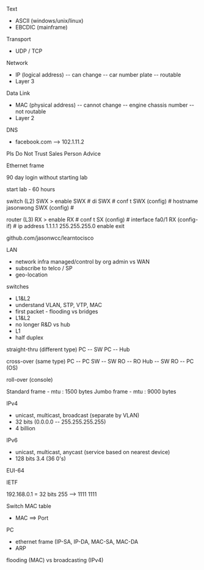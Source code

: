 Text
- ASCII (windows/unix/linux)
- EBCDIC (mainframe)

Transport 
- UDP / TCP

Network
- IP (logical address)
  -- can change
  -- car number plate
  -- routable
- Layer 3

Data Link
- MAC (physical address)
  -- cannot change
  -- engine chassis number
  -- not routable
- Layer 2

DNS
- facebook.com --> 102.1.11.2


Pls
Do
Not
Trust
Sales
Person
Advice

Ethernet frame


90 day
login without starting lab

start lab - 60 hours


switch (L2)
SWX > enable
SWX # di
SWX # conf t
SWX (config) # hostname jasonwong
SWX (config) #

router (L3)
RX > enable
RX # conf t
SX (config) # interface fa0/1
RX (config-if) # ip address 1.1.1.1 255.255.255.0
enable
exit



github.com/jasonwcc/learntocisco


LAN 
- network infra managed/control by org admin
vs 
WAN
- subscribe to telco / SP
- geo-location


switches
- L1&L2
- understand VLAN, STP, VTP, MAC
- first packet - flooding
vs
bridges
- L1&L2
- no longer R&D
vs
hub
- L1
- half duplex


straight-thru (different type)
PC -- SW
PC -- Hub

cross-over (same type)
PC -- PC
SW -- SW
RO -- RO
Hub -- SW
RO -- PC (OS)

roll-over (console)


Standard frame - mtu : 1500 bytes
Jumbo frame - mtu : 9000 bytes

IPv4
- unicast,  multicast, broadcast (separate by VLAN)
- 32 bits (0.0.0.0 -- 255.255.255.255)
- 4 billion

IPv6
- unicast,  multicast, anycast (service based on nearest device)
- 128 bits 3.4 (36 0's)

EUI-64

IETF

192.168.0.1 = 32 bits
255 --> 1111 1111

Switch
MAC table
- MAC ==> Port

PC
- ethernet frame (IP-SA, IP-DA, MAC-SA, MAC-DA
- ARP

flooding (MAC) vs broadcasting (IPv4)





